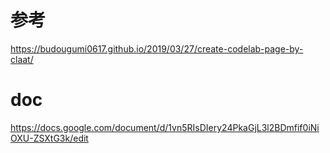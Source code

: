 # 参考
https://budougumi0617.github.io/2019/03/27/create-codelab-page-by-claat/

# doc
https://docs.google.com/document/d/1vn5RIsDIery24PkaGjL3l2BDmfif0iNiOXU-ZSXtG3k/edit
